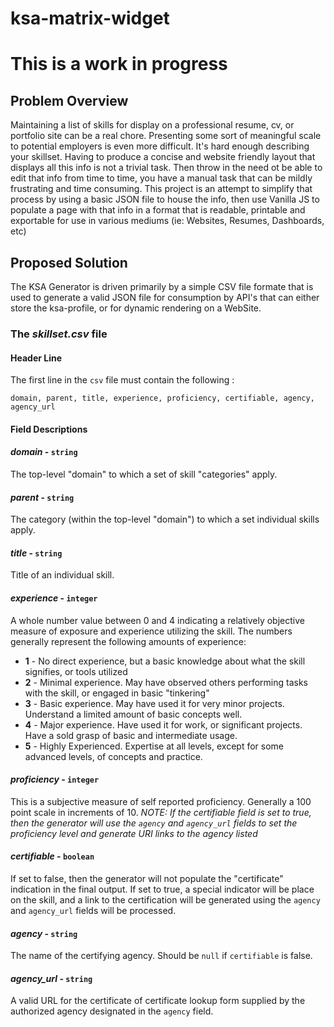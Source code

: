 # ksa-matrix-widget

# **This is a work in progress**

## Problem Overview
Maintaining a list of skills for display on a professional resume, cv, or portfolio site can be a real chore. Presenting some sort of meaningful scale to potential employers is even more difficult. It's hard enough describing your skillset.  Having to produce a concise and website friendly layout that displays all this info is not a trivial task. Then throw in the need ot be able to edit that info from time to time, you have a manual task that can be mildly frustrating and time consuming. This project is an attempt to simplify that process by using a basic JSON file to house the info, then use Vanilla JS to populate a page with that info in a format that is readable, printable and exportable for use in various mediums (ie: Websites, Resumes, Dashboards, etc)

## Proposed Solution
The KSA Generator is driven primarily by a simple CSV file formate that is used to generate a valid JSON file for consumption by API's that can either store the ksa-profile, or for dynamic rendering on a WebSite.

### The *skillset.csv* file
#### Header Line
The first line in the `csv` file must contain the following :

```domain, parent, title, experience, proficiency, certifiable, agency, agency_url```

#### Field Descriptions

#### *domain* - `string`
The top-level "domain" to which a set of skill "categories" apply.

#### *parent* - `string`
The category (within the top-level "domain") to which a set individual skills apply.

#### *title* - `string`
Title of an individual skill.

#### *experience* - `integer`
A whole number value between 0 and 4 indicating a relatively objective measure of exposure and experience utilizing the skill.  The numbers generally represent the following amounts of experience:

- **1** - No direct experience, but a basic knowledge about what the skill signifies, or tools utilized
- **2** - Minimal experience. May have observed others performing tasks with the skill, or engaged in basic "tinkering"
- **3** - Basic experience.  May have used it for very minor projects.  Understand a limited amount of basic concepts well.
- **4** - Major experience.  Have used it for work, or significant projects.  Have a sold grasp of basic and intermediate usage.
- **5** - Highly Experienced.  Expertise at all levels, except for some advanced levels, of concepts and practice.

#### *proficiency* - `integer`
This is a subjective measure of self reported proficiency.  Generally a 100 point scale in increments of 10.  *NOTE: If the certifiable field is set to true, then the generator will use the `agency` and `agency_url` fields to set the proficiency level and generate URI links to the agency listed*

#### *certifiable* - `boolean`
If set to false, then the generator will not populate the "certificate" indication in the final output.  If set to true, a special indicator will be place on the skill, and a link to the certification will be generated using the `agency` and `agency_url` fields will be processed.

#### *agency* - `string`
The name of the certifying agency.  Should be `null` if `certifiable` is false.

#### *agency_url* - `string`
A valid URL for the certificate of certificate lookup form supplied by the authorized agency designated in the `agency` field.
